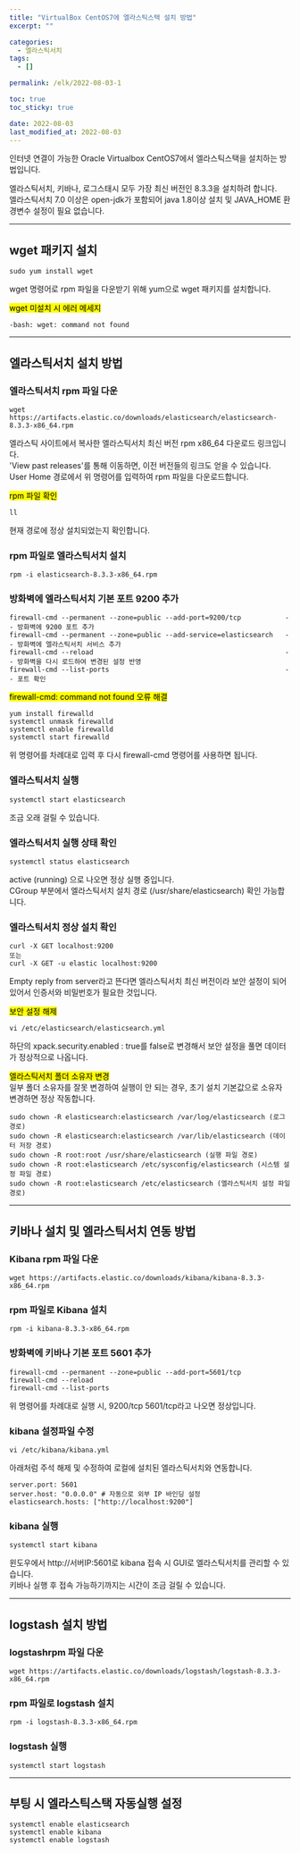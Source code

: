 ```yaml
---
title: "VirtualBox CentOS7에 엘라스틱스택 설치 방법"
excerpt: ""

categories:
  - 엘라스틱서치
tags:
  - []

permalink: /elk/2022-08-03-1

toc: true
toc_sticky: true

date: 2022-08-03
last_modified_at: 2022-08-03
---
```


인터넷 연결이 가능한 Oracle Virtualbox CentOS7에서 엘라스틱스택을 설치하는 방법입니다.

엘라스틱서치, 키바나, 로그스태시 모두 가장 최신 버전인 8.3.3을 설치하려 합니다.  
엘라스틱서치 7.0 이상은 open-jdk가 포함되어 java 1.8이상 설치 및 JAVA_HOME 환경변수 설정이 필요 없습니다.

---

## wget 패키지 설치
```
sudo yum install wget
```
wget 명령어로 rpm 파일을 다운받기 위해 yum으로 wget 패키지를 설치합니다.

<mark>wget 미설치 시 에러 메세지</mark>
```
-bash: wget: command not found
```

---

## 엘라스틱서치 설치 방법

### 엘라스틱서치 rpm 파일 다운
```
wget https://artifacts.elastic.co/downloads/elasticsearch/elasticsearch-8.3.3-x86_64.rpm
```
엘라스틱 사이트에서 복사한 엘라스틱서치 최신 버전 rpm x86_64 다운로드 링크입니다.  
'View past releases'를 통해 이동하면, 이전 버전들의 링크도 얻을 수 있습니다.  
User Home 경로에서 위 명령어를 입력하여 rpm 파일을 다운로드합니다.

<mark>rpm 파일 확인</mark>
```
ll
```
현재 경로에 정상 설치되었는지 확인합니다.

### rpm 파일로 엘라스틱서치 설치
```
rpm -i elasticsearch-8.3.3-x86_64.rpm
```

### 방화벽에 엘라스틱서치 기본 포트 9200 추가
```
firewall-cmd --permanent --zone=public --add-port=9200/tcp           -- 방화벽에 9200 포트 추가 
firewall-cmd --permanent --zone=public --add-service=elasticsearch   -- 방화벽에 엘라스틱서치 서비스 추가
firewall-cmd --reload                                                -- 방화벽을 다시 로드하여 변경된 설정 반영
firewall-cmd --list-ports                                            -- 포트 확인
```

<mark>firewall-cmd: command not found 오류 해결</mark>
```
yum install firewalld
systemctl unmask firewalld
systemctl enable firewalld
systemctl start firewalld
```
위 명령어를 차례대로 입력 후 다시 firewall-cmd 명령어를 사용하면 됩니다.

### 엘라스틱서치 실행
```
systemctl start elasticsearch
```
조금 오래 걸릴 수 있습니다.

### 엘라스틱서치 실행 상태 확인
```
systemctl status elasticsearch
```
active (running) 으로 나오면 정상 실행 중입니다.  
CGroup 부분에서 엘라스틱서치 설치 경로 (/usr/share/elasticsearch) 확인 가능합니다.

### 엘라스틱서치 정상 설치 확인
```
curl -X GET localhost:9200
또는
curl -X GET -u elastic localhost:9200
```
Empty reply from server라고 뜬다면 엘라스틱서치 최신 버전이라 보안 설정이 되어있어서 인증서와 비밀번호가 필요한 것입니다.

<mark>보안 설정 해제</mark>
```
vi /etc/elasticsearch/elasticsearch.yml
```
하단의 xpack.security.enabled : true를 false로 변경해서 보안 설정을 풀면 데이터가 정상적으로 나옵니다.  

<mark>엘라스틱서치 폴더 소유자 변경</mark>  
일부 폴더 소유자를 잘못 변경하여 실행이 안 되는 경우, 초기 설치 기본값으로 소유자 변경하면 정상 작동합니다.
```
sudo chown -R elasticsearch:elasticsearch /var/log/elasticsearch (로그 경로)
sudo chown -R elasticsearch:elasticsearch /var/lib/elasticsearch (데이터 저장 경로)
sudo chown -R root:root /usr/share/elasticsearch (실행 파일 경로)
sudo chown -R root:elasticsearch /etc/sysconfig/elasticsearch (시스템 설정 파일 경로)
sudo chown -R root:elasticsearch /etc/elasticsearch (엘라스틱서치 설정 파일 경로)
```

---

## 키바나 설치 및 엘라스틱서치 연동 방법

### Kibana rpm 파일 다운
```
wget https://artifacts.elastic.co/downloads/kibana/kibana-8.3.3-x86_64.rpm
```

### rpm 파일로 Kibana 설치
```
rpm -i kibana-8.3.3-x86_64.rpm
```

### 방화벽에 키바나 기본 포트 5601 추가
```
firewall-cmd --permanent --zone=public --add-port=5601/tcp
firewall-cmd --reload
firewall-cmd --list-ports
```
위 명령어를 차례대로 실행 시, 9200/tcp 5601/tcp라고 나오면 정상입니다.

### kibana 설정파일 수정
```
vi /etc/kibana/kibana.yml
```
아래처럼 주석 해제 및 수정하여 로컬에 설치된 엘라스틱서치와 연동합니다.
```
server.port: 5601
server.host: "0.0.0.0" # 자동으로 외부 IP 바인딩 설정
elasticsearch.hosts: ["http://localhost:9200"]
```

### kibana 실행
```
systemctl start kibana
```
윈도우에서 http://서버IP:5601로 kibana 접속 시 GUI로 엘라스틱서치를 관리할 수 있습니다.  
키바나 실행 후 접속 가능하기까지는 시간이 조금 걸릴 수 있습니다.

---

## logstash 설치 방법

### logstashrpm 파일 다운
```
wget https://artifacts.elastic.co/downloads/logstash/logstash-8.3.3-x86_64.rpm
```

### rpm 파일로 logstash 설치
```
rpm -i logstash-8.3.3-x86_64.rpm
```

### logstash 실행
```
systemctl start logstash
```

---

## 부팅 시 엘라스틱스택 자동실행 설정
```
systemctl enable elasticsearch
systemctl enable kibana
systemctl enable logstash
```